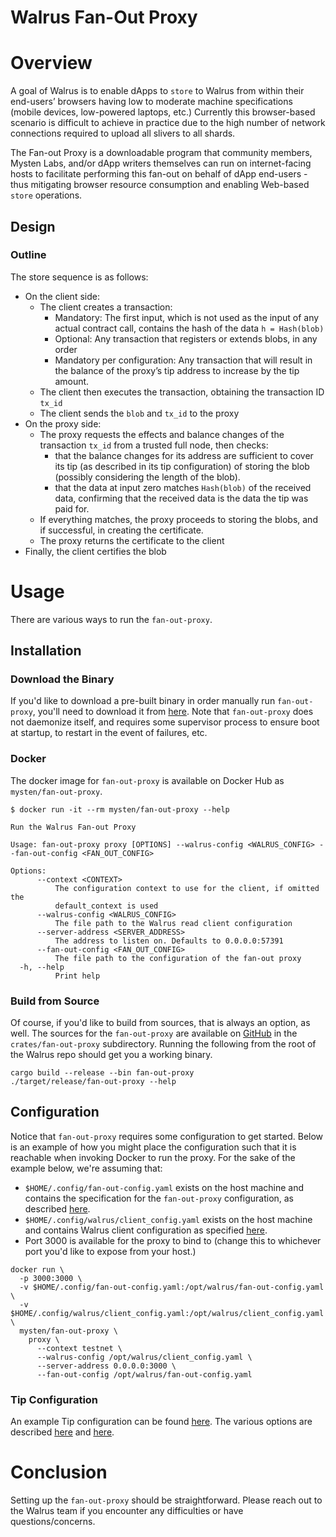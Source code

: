 # Walrus Fan-Out Proxy

# Overview

A goal of Walrus is to enable dApps to `store` to Walrus from within their end-users’ browsers
having low to moderate machine specifications (mobile devices, low-powered laptops, etc.) Currently
this browser-based scenario is difficult to achieve in practice due to the high number of network
connections required to upload all slivers to all shards.

The Fan-out Proxy is a downloadable program that community members, Mysten Labs, and/or dApp writers
themselves can run on internet-facing hosts to facilitate performing this fan-out on behalf of dApp
end-users - thus mitigating browser resource consumption and enabling Web-based `store` operations.

## Design

### Outline

The store sequence is as follows:

- On the client side:
  - The client creates a transaction:
    - Mandatory: The first input, which is not used as the input of any actual contract call,
      contains the hash of the data `h = Hash(blob)`
    - Optional: Any transaction that registers or extends blobs, in any order
    - Mandatory per configuration: Any transaction that will result in the balance of the proxy’s
      tip address to increase by the tip amount.
  - The client then executes the transaction, obtaining the transaction ID `tx_id`
  - The client sends the `blob` and `tx_id` to the proxy
- On the proxy side:
  - The proxy requests the effects and balance changes of the transaction `tx_id` from a trusted
    full node, then checks:
    - that the balance changes for its address are sufficient to cover its tip (as described in its
      tip configuration) of storing the blob (possibly considering the length of the blob).
    - that the data at input zero matches `Hash(blob)` of the received data, confirming that the
      received data is the data the tip was paid for.
  - If everything matches, the proxy proceeds to storing the blobs, and if successful, in creating
    the certificate.
  - The proxy returns the certificate to the client
- Finally, the client certifies the blob

# Usage

There are various ways to run the `fan-out-proxy`.

## Installation

### Download the Binary

If you'd like to download a pre-built binary in order manually run `fan-out-proxy`, you'll need to download it from
[here](https://github.com/MystenLabs/walrus/releases). Note that `fan-out-proxy` does not daemonize
itself, and requires some supervisor process to ensure boot at startup, to restart in the event of
failures, etc.

### Docker

The docker image for `fan-out-proxy` is available on Docker Hub as `mysten/fan-out-proxy`.

```
$ docker run -it --rm mysten/fan-out-proxy --help

Run the Walrus Fan-out Proxy

Usage: fan-out-proxy proxy [OPTIONS] --walrus-config <WALRUS_CONFIG> --fan-out-config <FAN_OUT_CONFIG>

Options:
      --context <CONTEXT>
          The configuration context to use for the client, if omitted the
          default_context is used
      --walrus-config <WALRUS_CONFIG>
          The file path to the Walrus read client configuration
      --server-address <SERVER_ADDRESS>
          The address to listen on. Defaults to 0.0.0.0:57391
      --fan-out-config <FAN_OUT_CONFIG>
          The file path to the configuration of the fan-out proxy
  -h, --help
          Print help
```

### Build from Source

Of course, if you'd like to build from sources, that is always an option, as well. The sources for
the `fan-out-proxy` are available on [GitHub](https://github.com/MystenLabs/walrus) in the
`crates/fan-out-proxy` subdirectory. Running the following from the root of the Walrus repo should
get you a working binary.

```
cargo build --release --bin fan-out-proxy
./target/release/fan-out-proxy --help
```

## Configuration

Notice that `fan-out-proxy` requires some configuration to get started. Below is an example of how
you might place the configuration such that it is reachable when invoking Docker to run the proxy.
For the sake of the example below, we're assuming that:

- `$HOME/.config/fan-out-config.yaml` exists on the host machine and contains the specification for
  the `fan-out-proxy` configuration, as described [here](about:blank).
- `$HOME/.config/walrus/client_config.yaml` exists on the host machine and contains Walrus client
  configuration as specified [here](https://mystenlabs.github.io/walrus-docs/usage/setup.html#configuration).
- Port 3000 is available for the proxy to bind to (change this to whichever port you'd like to
  expose from your host.)

```
docker run \
  -p 3000:3000 \
  -v $HOME/.config/fan-out-config.yaml:/opt/walrus/fan-out-config.yaml \
  -v $HOME/.config/walrus/client_config.yaml:/opt/walrus/client_config.yaml \
  mysten/fan-out-proxy \
    proxy \
      --context testnet \
      --walrus-config /opt/walrus/client_config.yaml \
      --server-address 0.0.0.0:3000 \
      --fan-out-config /opt/walrus/fan-out-config.yaml
```

### Tip Configuration

An example Tip configuration can be found
[here](https://github.com/MystenLabs/walrus/crates/fan-out-proxy/fan_out_config_example.yaml). The
various options are described
[here](https://github.com/MystenLabs/walrus/crates/fan-out-proxy/src/controller.rs#L63) and
[here](https://github.com/MystenLabs/walrus/crates/fan-out-proxy/src/tip/config.rs#L57).

# Conclusion

Setting up the `fan-out-proxy` should be straightforward. Please reach out to the Walrus team if you
encounter any difficulties or have questions/concerns.
